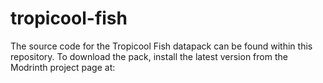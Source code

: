 # tropicool-fish
The source code for the Tropicool Fish datapack can be found within this repository. 
To download the pack, install the latest version from the Modrinth project page at: 
